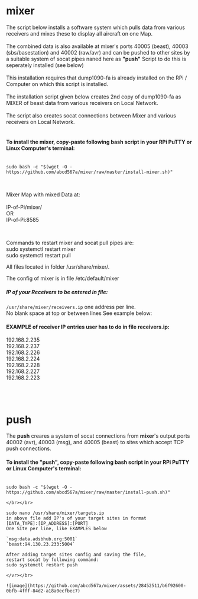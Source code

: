 # mixer

The script below installs a software system which pulls data from various receivers and mixes these to display all aircraft on one Map.</br></br>
The combined data is also available at mixer's ports 40005 (beast), 40003 (sbs/basestation) and 40002 (raw/avr) and can be pushed to other sites by a suitable system of socat pipes naned here as **"push"** Script to do this is seperately installed (see below) </br></br>
This installation requires that dump1090-fa is already installed on the RPi / Computer on which this script is installed. </br></br>
The installation script given below creates 2nd copy of dump1090-fa as MIXER of beast data from various receivers on Local Network.</br></br>
The script also creates socat connections between Mixer and various receivers on Local Network. </br></br>

#### To install the mixer, copy-paste following bash script in your RPi PuTTY or Linux Computer's terminal:</br></br>
```
sudo bash -c "$(wget -O - https://github.com/abcd567a/mixer/raw/master/install-mixer.sh)"  
```


</br>

Mixer Map with mixed Data at: </br></br>
    IP-of-Pi/mixer/ </br>
    OR </br>
    IP-of-Pi:8585 </br>

</br>

Commands to restart mixer and socat pull pipes are:</br>
    sudo systemctl restart mixer  </br>
    sudo systemctl restart pull   </br>

All files located in folder /usr/share/mixer/.</br>

The config of mixer is in file /etc/default/mixer </br>

##### IP of your Receivers to be entered in file: </br>
`/usr/share/mixer/receivers.ip`</b>
one address per line.</br>
No blank space at top or between lines See example below:</br>

#### EXAMPLE of receiver IP entries user has to do in file receivers.ip: </br>

192.168.2.235 </br>
192.168.2.237 </br>
192.168.2.226 </br>
192.168.2.224 </br>
192.168.2.228 </br>
192.168.2.227 </br>
192.168.2.223 </br></br>

</br>

# push
The **push** creares a system of socat connections from **mixer**'s output ports 40002 (avr), 40003 (msg), and 40005 (beast) to sites which accept TCP push connections.

#### To install the "push", copy-paste following bash script in your RPi PuTTY or Linux Computer's terminal:</br></br>
```
sudo bash -c "$(wget -O - https://github.com/abcd567a/mixer/raw/master/install-push.sh)"

</br></br>

sudo nano /usr/share/mixer/targets.ip
in above file add IP's of your target sites in format
[DATA_TYPE]:[IP_ADDRESS]:[PORT]
One Site per line, like EXAMPLES below

`msg:data.adsbhub.org:5001`
`beast:94.130.23.233:5004`

After adding target sites config and saving the file,
restart socat by following command:
sudo systemctl restart push

</vr></br>

![image](https://github.com/abcd567a/mixer/assets/28452511/b6f92600-0bfb-4fff-84d2-a18a0ecfbec7)

 
